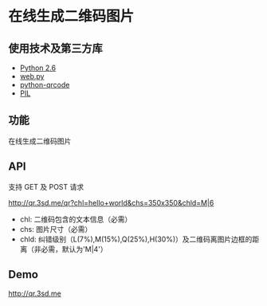 # 在线生成二维码图片

## 使用技术及第三方库

* [Python 2.6](http://www.python.org/)
* [web.py]( http://webpy.org/)
* [python-qrcode](https://github.com/lincolnloop/python-qrcode)
* [PIL](http://www.pythonware.com/products/pil/index.htm)

## 功能

在线生成二维码图片

## API

支持 GET 及 POST 请求

<http://qr.3sd.me/qr?chl=hello+world&chs=350x350&chld=M|6>

* chl: 二维码包含的文本信息（必需）
* chs: 图片尺寸（必需）
* chld: 纠错级别（L(7%),M(15%),Q(25%),H(30%)）及二维码离图片边框的距离（非必需，默认为'M|4'）

## Demo

<http://qr.3sd.me>

